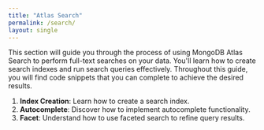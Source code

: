 ```yaml
---
title: "Atlas Search"
permalink: /search/
layout: single
---
```


This section will guide you through the process of using MongoDB Atlas Search to perform full-text searches on your data. You'll learn how to create search indexes and run search queries effectively. Throughout this guide, you will find code snippets that you can complete to achieve the desired results.

1. **Index Creation**: Learn how to create a search index.
2. **Autocomplete**: Discover how to implement autocomplete functionality.
3. **Facet**: Understand how to use faceted search to refine query results.

